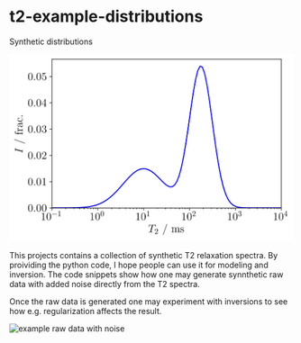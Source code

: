 # t2-example-distributions

Synthetic distributions

![example T2 distribution](img/gaussian_mixture.png)

This projects contains a collection of synthetic T2 relaxation spectra. 
By proividing the python code, I hope people can use it for modeling and inversion.
The code snippets show how one may generate synnthetic raw data with added noise directly from the T2 spectra.

Once the raw data is generated one may experiment with inversions to see how e.g. regularization affects the result.

![example raw data with noise]('img/time_domain_gaussian_mixture_sigma_0p05.png')